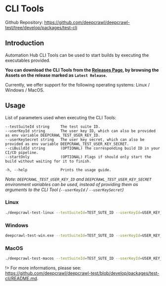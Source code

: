 # CLI Tools

Github Repository: https://github.com/deepcrawl/deepcrawl-test/tree/develop/packages/test-cli

## Introduction

Automation Hub CLI Tools can be used to start builds by executing the executables provided.

**You can download the CLI Tools from the [Releases Page](https://github.com/deepcrawl/deepcrawl-test/releases), by browsing the Assets on the release marked as `Latest Release`.**

Currently, we offer support for the following operating systems: Linux / Windows / MacOS.

## Usage

List of parameters used when executing the CLI Tools:

```
--testSuiteId string     The test suite ID.
--userKeyId string       The user key ID, which can also be provided as env variable DEEPCRAWL_TEST_USER_KEY_ID.
--userKeySecret string   The user key secret, which can also be provided as env variable DEEPCRAWL_TEST_USER_KEY_SECRET.
--ciBuildId string       (OPTIONAL) The corresponding build ID in your CI/CD pipeline.
--startOnly              (OPTIONAL) Flags if should only start the build without waiting for it to finish.

-h, --help               Prints the usage guide.
```

_Note: `DEEPCRAWL_TEST_USER_KEY_ID` and `DEEPCRAWL_TEST_USER_KEY_SECRET` environment variables can be used, instead of providing them as arguments to the CLI Tool (`--userKeyId` / `--userKeySecret`)_

### Linux

```bash
./deepcrawl-test-linux --testSuiteId=TEST_SUTE_ID --userKeyId=USER_KEY_ID --userKeySecret=USER_KEY_SECRET
```

### Windows

```bash
deepcrawl-test-win.exe --testSuiteId=TEST_SUTE_ID --userKeyId=USER_KEY_ID --userKeySecret=USER_KEY_SECRET
```

### MacOS

```bash
./deepcrawl-test-macos --testSuiteId=TEST_SUTE_ID --userKeyId=USER_KEY_ID --userKeySecret=USER_KEY_SECRET
```

!> For more informations, please see: https://github.com/deepcrawl/deepcrawl-test/blob/develop/packages/test-cli/README.md.
